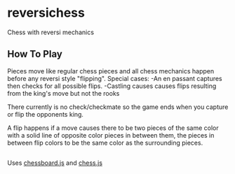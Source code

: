 # reversichess
Chess with reversi mechanics

## How To Play
Pieces move like regular chess pieces and all chess mechanics happen before any reversi style "flipping".
Special cases:
-An en passant captures then checks for all possible flips.
-Castling causes causes flips resulting from the king's move but not the rooks 

There currently is no check/checkmate so the game ends when you capture or flip the opponents king.

A flip happens if a move causes there to be two pieces of the same color with a solid line of opposite color pieces in between them, the pieces in between flip colors to be the same color as the surrounding pieces.

## 

Uses [chessboard.js](https://github.com/oakmac/chessboardjs/) and [chess.js](https://github.com/jhlywa/chess.js)
